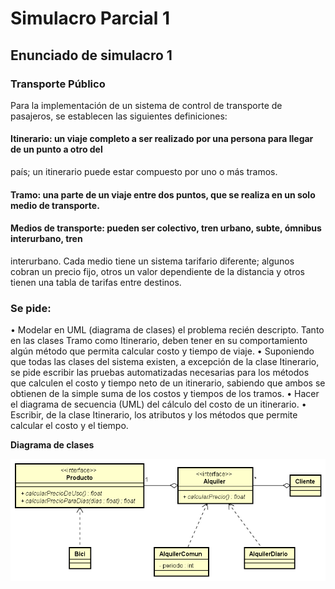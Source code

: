 # Simulacro Parcial 1

## **Enunciado de simulacro 1**

### Transporte Público
Para la implementación de un sistema de control de transporte de pasajeros, se establecen las
siguientes definiciones:
#### Itinerario: un viaje completo a ser realizado por una persona para llegar de un punto a otro del
país; un itinerario puede estar compuesto por uno o más tramos.
#### Tramo: una parte de un viaje entre dos puntos, que se realiza en un solo medio de transporte.
#### Medios de transporte: pueden ser colectivo, tren urbano, subte, ómnibus interurbano, tren
interurbano. Cada medio tiene un sistema tarifario diferente; algunos cobran un precio fijo, otros
un valor dependiente de la distancia y otros tienen una tabla de tarifas entre destinos.
### Se pide:
• Modelar en UML (diagrama de clases) el problema recién descripto. Tanto en las clases
Tramo como Itinerario, deben tener en su comportamiento algún método que permita
calcular costo y tiempo de viaje.
• Suponiendo que todas las clases del sistema existen, a excepción de la clase Itinerario, se
pide escribir las pruebas automatizadas necesarias para los métodos que calculen el costo
y tiempo neto de un itinerario, sabiendo que ambos se obtienen de la simple suma de los
costos y tiempos de los tramos.
• Hacer el diagrama de secuencia (UML) del cálculo del costo de un itinerario.
• Escribir, de la clase Itinerario, los atributos y los métodos que permite calcular el costo y el
tiempo.


**Diagrama de clases**


![Diagrama](https://github.com/Lukas-De-Angelis-Riva/TPs-individuales-Algoritmos-y-programacion-III/blob/master/SimulacroParcial/Class%20Diagram.png)
